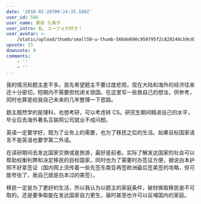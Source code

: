 ```yaml
---
date: '2018-02-28T09:24:35.580Z'
user_id: 566
user_name: 黄前 久美子
user_intro: 私、ユーフォが好き！
user_avatar: >-
    /static/upload/thumb/small50-u-thumb-566de890c950795f2c828148cb9c018280fe72c0568.png
upvote: 15
downvote: 0
comments:
    - ''
    - ''
---
```


我的情况和题主差不多。首先希望题主不要过度悲观，现在大陆和海外的经济往来还十分密切，短期内不需要担忧闭关锁国。在这里写一些我自己的想法，供参考，同时也算是给我自己未来的几年整理一下思路。

题主既然学的是理科，也想考研，可以考虑转 CS。研究生期间精进自己的水平，毕业后去海外著名互联网公司就业不成问题。

英语一定要学好，既为了业务上的需要，也为了移民之后的生活。如果目标国家语言不是英语也要学第二外语。

在读研期间去发达国家交换或是旅游，最好是前者。实际了解发达国家的社会可以帮助权衡利弊和决定移民的目标国家。同时也为了需要时办签证方便，据说白本护照不好拿签证（国内网上流传着一些先签东南亚再签欧洲最后签美签的攻略，但可能夸张了，我自己就是白本过的美签）。

移民一定是为了更好的生活，所以我认为以题主的家庭条件，破财换取移民是不可取的。还是要争取能在发达国家自力更生，届时甚至也许可以反哺国内的家庭。
